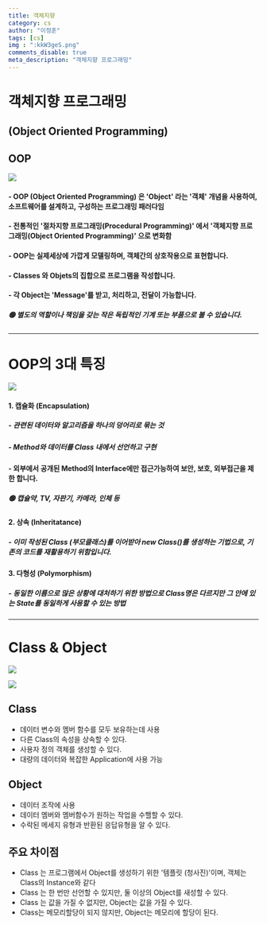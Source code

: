 ```yaml
---
title: 객체지향
category: cs
author: "이정훈"
tags: [cs]
img : ":kkW3geS.png"
comments_disable: true
meta_description: "객체지향 프로그래밍"
---
```


# 객체지향 프로그래밍 
## (Object Oriented Programming)

## OOP

![](https://i.imgur.com/kkW3geS.jpg)
#### - OOP (Object Oriented Programming) 은 'Object' 라는 '객체' 개념을 사용하여, 소프트웨어를 설계하고, 구성하는 프로그래밍 패러다임
#### - 전통적인 '절차지향 프로그래밍(Procedural Programming)' 에서 '객체지향 프로그래밍(Object Oriented Programming)' 으로 변화함
#### - OOP는 실제세상에 가깝게 모델링하며, 객체간의 상호작용으로 표현합니다.
#### - Classes 와 Objets의 집합으로 프로그램을 작성합니다.
#### - 각 Object는 'Message'를 받고, 처리하고, 전달이 가능합니다.
  ##### 🟢 별도의 역할이나 책임을 갖는 작은 독립적인 기계 또는 부품으로 볼 수 있습니다.

---

# OOP의 3대 특징

![](https://i.imgur.com/I7tLYIw.jpg)
#### 1. 캡슐화 (Encapsulation)
##### - 관련된 데이터와 알고리즘을 하나의 덩어리로 묶는 것
##### - Method와 데이터를 Class 내에서 선언하고 구현
#### - 외부에서 공개된 Method의 Interface에만 접근가능하여 보안, 보호, 외부접근을 제한 합니다.
 #####   🟢 캡슐약, TV, 자판기, 카메라, 인체 등

#### 2. 상속 (Inheritatance)
##### - 이미 작성된 Class (부모클래스)를 이어받아 new Class()를 생성하는 기법으로, 기존의 코드를 재활용하기 위함입니다.

#### 3. 다형성 (Polymorphism)
##### - 동일한 이름으로 많은 상황에 대처하기 위한 방법으로 Class명은 다르지만 그 안에 있는 State를 동일하게 사용할 수 있는 방법

---

# Class & Object

![](https://i.imgur.com/brdMkFw.jpg)


![](https://i.imgur.com/Q2pxEWH.jpg)

## Class 
- 데이터 변수와 멤버 함수를 모두 보유하는데 사용
- 다른 Class의 속성을 상속할 수 있다.
- 사용자 정의 객체를 생성할 수 있다.
- 대량의 데이터와 복잡한 Application에 사용 가능

## Object 
- 데이터 조작에 사용
- 데이터 멤버와 멤버함수가 원하는 작업을 수핼할 수 있다.
- 수락된 메세지 유형과 반환된 응답유형을 알 수 있다.

## 주요 차이점
- Class 는 프로그램에서 Object를 생성하기 위한 '템플릿 (청사진)'이며, 객체는 Class의 Instance와 같다
- Class 는 한 번만 선언할 수 있지만, 둘 이상의 Object를 새성할 수 있다.
- Class 는 값을 가질 수 없지만, Object는 값을 가질 수 있다.
- Class는 메모리할당이 되지 않지만, Object는 메모리에 할당이 된다.